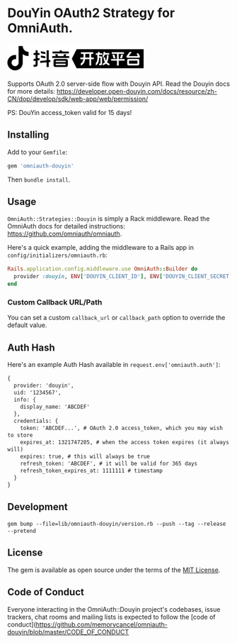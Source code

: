 # DouYin OAuth2 Strategy for OmniAuth.

![image](./Logo.png)

Supports OAuth 2.0 server-side flow with Douyin API. 
Read the Douyin docs for more details: 
https://developer.open-douyin.com/docs/resource/zh-CN/dop/develop/sdk/web-app/web/permission/

PS: DouYin access_token valid for 15 days!

## Installing

Add to your `Gemfile`:

```ruby
gem 'omniauth-douyin'
```

Then `bundle install`.

## Usage

`OmniAuth::Strategies::Douyin` is simply a Rack middleware. Read the OmniAuth docs for detailed instructions: https://github.com/omniauth/omniauth.

Here's a quick example, adding the middleware to a Rails app in `config/initializers/omniauth.rb`:

```ruby
Rails.application.config.middleware.use OmniAuth::Builder do
  provider :douyin, ENV['DOUYIN_CLIENT_ID'], ENV['DOUYIN_CLIENT_SECRET']
end
```

### Custom Callback URL/Path

You can set a custom `callback_url` or `callback_path` option to override the default value.

## Auth Hash

Here's an example Auth Hash available in `request.env['omniauth.auth']`:

```
{
  provider: 'douyin',
  uid: '1234567',
  info: {
    display_name: 'ABCDEF'
  },
  credentials: {
    token: 'ABCDEF...', # OAuth 2.0 access_token, which you may wish to store
    expires_at: 1321747205, # when the access token expires (it always will)
    expires: true, # this will always be true
    refresh_token: 'ABCDEF', # it will be valid for 365 days
    refresh_token_expires_at: 1111111 # timestamp
  }
}
```

## Development

```
gem bump --file=lib/omniauth-douyin/version.rb --push --tag --release --pretend
```

## License

The gem is available as open source under the terms of the [MIT License](https://opensource.org/licenses/MIT).

## Code of Conduct

Everyone interacting in the OmniAuth::Douyin project's codebases, issue trackers, chat rooms and mailing lists is expected to follow the [code of conduct](https://github.com/memorycancel/omniauth-douyin/blob/master/CODE_OF_CONDUCT
